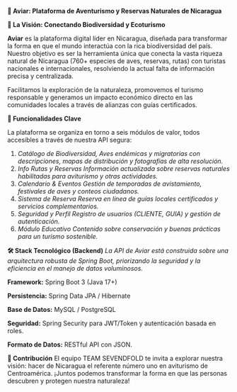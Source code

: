 **🦅 Aviar: Plataforma de Aventurismo y Reservas Naturales de Nicaragua**

**🌟 La Visión: Conectando Biodiversidad y Ecoturismo**

**Aviar** es la plataforma digital líder en Nicaragua, diseñada para transformar la forma en que el mundo interactúa con la rica biodiversidad del país.
  Nuestro objetivo es ser la herramienta única que conecta la vasta riqueza natural de Nicaragua (760+ especies de aves, reservas, rutas) con turistas nacionales e internacionales, resolviendo la actual falta de información precisa y centralizada.

Facilitamos la exploración de la naturaleza, promovemos el turismo responsable y generamos un impacto económico directo en las comunidades locales a través de alianzas con guías certificados.

**🎯 Funcionalidades Clave**

La plataforma se organiza en torno a seis módulos de valor, todos accesibles a través de nuestra API segura:

   1. *Catálogo de Biodiversidad, Aves endémicas y migratorias con descripciones, mapas de distribución y fotografías de alta resolución.*
   2. *Info Rutas y Reservas Información actualizada sobre reservas naturales habilitadas para aviturismo y otras actividades.*
   3. *Calendario & Eventos Gestión de temporadas de avistamiento, festivales de aves y conteos ciudadanos.*
   4. *Sistema de Reserva Reserva en línea de guías locales certificados y servicios complementarios.*
   5. *Seguridad y Perfil Registro de usuarios (CLIENTE, GUIA) y gestión de autenticación.*
   6. *Módulo Educativo Contenido sobre conservación y buenas prácticas para un turismo sostenible.*

**🛠️ Stack Tecnológico (Backend)**
*La API de Aviar está construida sobre una arquitectura robusta de Spring Boot, priorizando la seguridad y la eficiencia en el manejo de datos voluminosos.*

**Framework:** Spring Boot 3 (Java 17+)

**Persistencia:** Spring Data JPA / Hibernate

**Base de Datos:** MySQL / PostgreSQL

**Seguridad:** Spring Security para JWT/Token y autenticación basada en roles.

**Formato de Datos:** RESTful API con JSON.

**🤝 Contribución**
El equipo TEAM SEVENDFOLD te invita a explorar nuestra visión: hacer de Nicaragua el referente número uno en aviturismo de Centroamérica. ¡Juntos podemos transformar la forma en que las personas descubren y protegen nuestra naturaleza!
